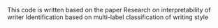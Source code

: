 This code is written based on the paper Research on interpretability of writer Identification based on multi-label classification of writing style

